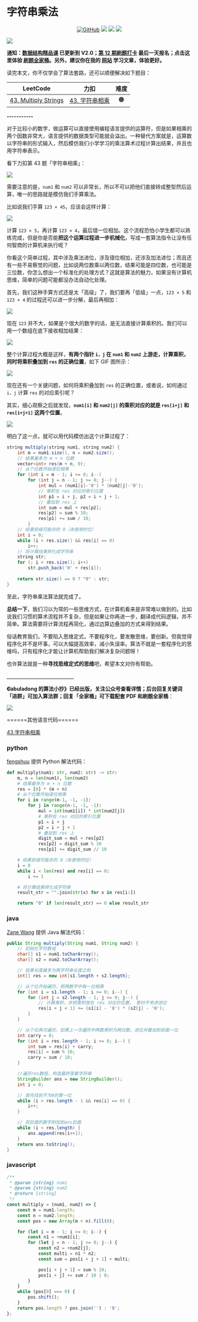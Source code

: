# 字符串乘法

<p align='center'>
<a href="https://github.com/labuladong/fucking-algorithm" target="view_window"><img alt="GitHub" src="https://img.shields.io/github/stars/labuladong/fucking-algorithm?label=Stars&style=flat-square&logo=GitHub"></a>
<a href="https://appktavsiei5995.pc.xiaoe-tech.com/index" target="_blank"><img class="my_header_icon" src="https://img.shields.io/static/v1?label=精品课程&message=查看&color=pink&style=flat"></a>
<a href="https://www.zhihu.com/people/labuladong"><img src="https://img.shields.io/badge/%E7%9F%A5%E4%B9%8E-@labuladong-000000.svg?style=flat-square&logo=Zhihu"></a>
<a href="https://space.bilibili.com/14089380"><img src="https://img.shields.io/badge/B站-@labuladong-000000.svg?style=flat-square&logo=Bilibili"></a>
</p>

![](https://labuladong.github.io/algo/images/souyisou1.png)

**通知：[数据结构精品课](https://aep.h5.xeknow.com/s/1XJHEO) 已更新到 V2.0；[第 12 期刷题打卡](https://mp.weixin.qq.com/s/eUG2OOzY3k_ZTz-CFvtv5Q) 最后一天报名；点击这里体验 [刷题全家桶](https://labuladong.gitee.io/algo/images/others/%E5%85%A8%E5%AE%B6%E6%A1%B6.jpg)。另外，建议你在我的 [网站](https://labuladong.gitee.io/algo/) 学习文章，体验更好。**



读完本文，你不仅学会了算法套路，还可以顺便解决如下题目：

| LeetCode | 力扣 | 难度 |
| :----: | :----: | :----: |
| [43. Multiply Strings](https://leetcode.com/problems/multiply-strings/) | [43. 字符串相乘](https://leetcode.cn/problems/multiply-strings/) | 🟠

**-----------**

对于比较小的数字，做运算可以直接使用编程语言提供的运算符，但是如果相乘的两个因数非常大，语言提供的数据类型可能就会溢出。一种替代方案就是，运算数以字符串的形式输入，然后模仿我们小学学习的乘法算术过程计算出结果，并且也用字符串表示。

看下力扣第 43 题「字符串相乘」：

![](https://labuladong.github.io/algo/images/字符串乘法/title.png)

需要注意的是，`num1` 和 `num2` 可以非常长，所以不可以把他们直接转成整型然后运算，唯一的思路就是模仿我们手算乘法。

比如说我们手算 `123 × 45`，应该会这样计算：

![](https://labuladong.github.io/algo/images/字符串乘法/1.jpg)

计算 `123 × 5`，再计算 `123 × 4`，最后错一位相加。这个流程恐怕小学生都可以熟练完成，但是你是否能**把这个运算过程进一步机械化**，写成一套算法指令让没有任何智商的计算机来执行呢？

你看这个简单过程，其中涉及乘法进位，涉及错位相加，还涉及加法进位；而且还有一些不易察觉的问题，比如说两位数乘以两位数，结果可能是四位数，也可能是三位数，你怎么想出一个标准化的处理方式？这就是算法的魅力，如果没有计算机思维，简单的问题可能都没办法自动化处理。

首先，我们这种手算方式还是太「高级」了，我们要再「低级」一点，`123 × 5` 和 `123 × 4` 的过程还可以进一步分解，最后再相加：

![](https://labuladong.github.io/algo/images/字符串乘法/2.jpg)

现在 `123` 并不大，如果是个很大的数字的话，是无法直接计算乘积的。我们可以用一个数组在底下接收相加结果：

![](https://labuladong.github.io/algo/images/字符串乘法/3.jpg)

整个计算过程大概是这样，**有两个指针 `i，j` 在 `num1` 和 `num2` 上游走，计算乘积，同时将乘积叠加到 `res` 的正确位置**，如下 GIF 图所示：

![](https://labuladong.github.io/algo/images/字符串乘法/4.gif)

现在还有一个关键问题，如何将乘积叠加到 `res` 的正确位置，或者说，如何通过 `i，j` 计算 `res` 的对应索引呢？

其实，细心观察之后就发现，**`num1[i]` 和 `num2[j]` 的乘积对应的就是 `res[i+j]` 和 `res[i+j+1]` 这两个位置**。

![](https://labuladong.github.io/algo/images/字符串乘法/6.jpg)

明白了这一点，就可以用代码模仿出这个计算过程了：

```java
string multiply(string num1, string num2) {
    int m = num1.size(), n = num2.size();
    // 结果最多为 m + n 位数
    vector<int> res(m + n, 0);
    // 从个位数开始逐位相乘
    for (int i = m - 1; i >= 0; i--)
        for (int j = n - 1; j >= 0; j--) {
            int mul = (num1[i]-'0') * (num2[j]-'0');
            // 乘积在 res 对应的索引位置
            int p1 = i + j, p2 = i + j + 1;
            // 叠加到 res 上
            int sum = mul + res[p2];
            res[p2] = sum % 10;
            res[p1] += sum / 10;
        }
    // 结果前缀可能存的 0（未使用的位）
    int i = 0;
    while (i < res.size() && res[i] == 0)
        i++;
    // 将计算结果转化成字符串
    string str;
    for (; i < res.size(); i++)
        str.push_back('0' + res[i]);
    
    return str.size() == 0 ? "0" : str;
}
```

至此，字符串乘法算法就完成了。

**总结一下**，我们习以为常的一些思维方式，在计算机看来是非常难以做到的。比如说我们习惯的算术流程并不复杂，但是如果让你再进一步，翻译成代码逻辑，并不简单。算法需要将计算流程再简化，通过边算边叠加的方式来得到结果。

俗话教育我们，不要陷入思维定式，不要程序化，要发散思维，要创新。但我觉得程序化并不是坏事，可以大幅提高效率，减小失误率。算法不就是一套程序化的思维吗，只有程序化才能让计算机帮助我们解决复杂问题呀！

也许算法就是一种**寻找思维定式的思维**吧，希望本文对你有帮助。





**＿＿＿＿＿＿＿＿＿＿＿＿＿**

**《labuladong 的算法小抄》已经出版，关注公众号查看详情；后台回复关键词「**进群**」可加入算法群；回复「**全家桶**」可下载配套 PDF 和刷题全家桶**：

![](https://labuladong.github.io/algo/images/souyisou2.png)

======其他语言代码====== 

[43.字符串相乘](https://leetcode-cn.com/problems/multiply-strings)



### python

[fengshuu](https://github.com/fengshuu) 提供 Python 解法代码：
```python
def multiply(num1: str, num2: str) -> str:
    m, n = len(num1), len(num2)
    # 结果最多为 m + n 位数
    res = [0] * (m + n)
    # 从个位数开始逐位相乘
    for i in range(m-1, -1, -1):
        for j in range(n-1, -1, -1):
            mul = int(num1[i]) * int(num2[j])
            # 乘积在 res 对应的索引位置
            p1 = i + j
            p2 = i + j + 1
            # 叠加到 res 上
            digit_sum = mul + res[p2]
            res[p2] = digit_sum % 10
            res[p1] += digit_sum // 10

    # 结果前缀可能存的 0（未使用的位）
    i = 0
    while i < len(res) and res[i] == 0:
        i += 1

    # 将计算结果转化成字符串
    result_str = "".join(str(x) for x in res[i:])

    return "0" if len(result_str) == 0 else result_str
```

### java

[Zane Wang](https://github.com/zanecat) 提供 Java 解法代码：
```java
public String multiply(String num1, String num2) {
    // 初始化字符数组
    char[] s1 = num1.toCharArray();
    char[] s2 = num2.toCharArray();

    // 结果长度最多为两字符串长度之和
    int[] res = new int[s1.length + s2.length];

    // 从个位开始遍历，把两数字中每一位相乘
    for (int i = s1.length - 1; i >= 0; i--) {
        for (int j = s2.length - 1; j >= 0; j--) {
            // 计算乘积，并把乘积放在 res 对应的位置， 暂时不考虑进位
            res[i + j + 1] += (s1[i] - '0') * (s2[j] - '0');
        }
    }

    // 从个位再次遍历，如果上一次遍历中两数乘积为两位数，进位并叠加到前面一位
    int carry = 0;
    for (int i = res.length - 1; i >= 0; i--) {
        int sum = res[i] + carry;
        res[i] = sum % 10;
        carry = sum / 10;
    }

    //遍历res数组，构造最终答案字符串
    StringBuilder ans = new StringBuilder();
    int i = 0;

    // 首先找到不为0的第一位
    while (i < res.length - 1 && res[i] == 0) {
        i++;
    }

    // 将后面的数字附加到ans后面
    while (i < res.length) {
        ans.append(res[i++]);
    }
    return ans.toString();
}
```



### javascript

```js
/**
 * @param {string} num1
 * @param {string} num2
 * @return {string}
 */
const multiply = (num1, num2) => {
    const m = num1.length;
    const n = num2.length;
    const pos = new Array(m + n).fill(0);

    for (let i = m - 1; i >= 0; i--) {
        const n1 = +num1[i];
        for (let j = n - 1; j >= 0; j--) {
            const n2 = +num2[j];
            const multi = n1 * n2;
            const sum = pos[i + j + 1] + multi;

            pos[i + j + 1] = sum % 10;
            pos[i + j] += sum / 10 | 0;
        }
    }
    while (pos[0] === 0) {
        pos.shift();
    }
    return pos.length ? pos.join('') : '0';
};
```

